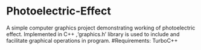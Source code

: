 # Photoelectric-Effect
A simple computer graphics project demonstrating working of photoelectric effect. Implemented in C++ ,‘graphics.h’ library is used to include and facilitate graphical operations in program.
#Requirements:
TurboC++
